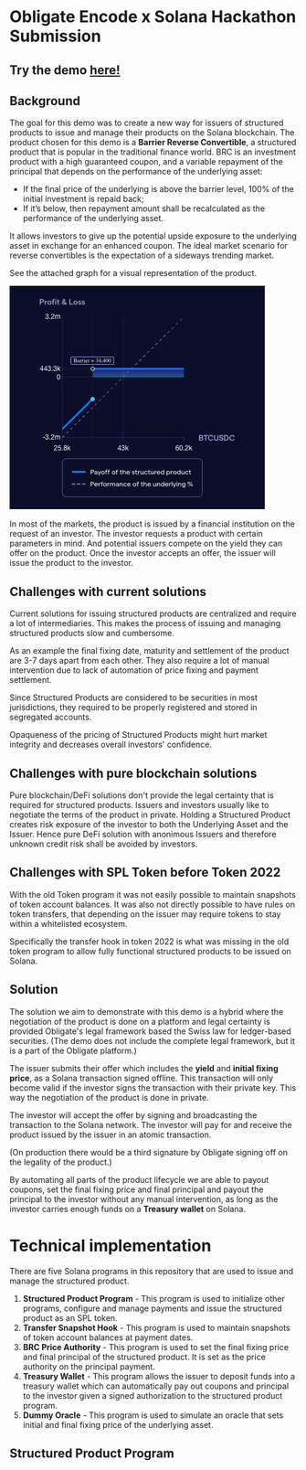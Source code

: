 # Obligate Encode x Solana Hackathon Submission

## Try the demo **[here!](https://encode-solana-hackathon.obligate.com)**

## Background
The goal for this demo was to create a new way for issuers of structured products to issue
and manage their products on the Solana blockchain.
The product chosen for this demo is a **Barrier Reverse Convertible**,
a structured product that is popular in the traditional finance world.
BRC is an investment product with a high guaranteed coupon, 
and a variable repayment of the principal that depends on the performance of the underlying asset:
* If the final price of the underlying is above the barrier level, 100% of the initial investment is repaid back; 
* If it’s below, then repayment amount shall be recalculated as the performance of the underlying asset.

It allows investors to give up the potential upside exposure to the underlying asset in exchange for an enhanced coupon. 
The ideal market scenario for reverse convertibles is the expectation of a sideways trending market.

See the attached graph for a visual representation of the product.

![graph.png](assets/graph.png)

In most of the markets, the product is issued by a financial institution on the request of an investor. 
The investor requests a product with certain parameters in mind. 
And potential issuers compete on the yield they can offer on the product.
Once the investor accepts an offer, the issuer will issue the product to the investor.

## Challenges with current solutions
Current solutions for issuing structured products are centralized and require a lot of 
intermediaries. This makes the process of issuing and managing structured products slow and cumbersome.

As an example the final fixing date, maturity and settlement of the product are 3-7 days apart from each other.
They also require a lot of manual intervention due to lack of automation
of price fixing and payment settlement.

Since Structured Products are considered to be securities in most jurisdictions, 
they required to be properly registered and stored in segregated accounts.

Opaqueness of the pricing of Structured Products might hurt market integrity and decreases overall investors' confidence.

## Challenges with pure blockchain solutions
Pure blockchain/DeFi solutions don't provide the legal certainty that is required for structured products.
Issuers and investors usually like to negotiate the terms of the product in private.
Holding a Structured Product creates risk exposure of the investor to both the Underlying Asset and the Issuer.
Hence pure DeFi solution with anonimous Issuers and therefore unknown credit risk shall be avoided by investors.

## Challenges with SPL Token before Token 2022
With the old Token program it was not easily possible to maintain snapshots of token account balances.
It was also not directly possible to have rules on token transfers, that depending on the issuer may require
tokens to stay within a whitelisted ecosystem.

Specifically the transfer hook in token 2022 is what was missing in the old token program to allow fully 
functional structured products to be issued on Solana.

## Solution
The solution we aim to demonstrate with this demo is a hybrid where the negotiation of the product
is done on a platform and legal certainty is provided Obligate's legal framework based the Swiss law for ledger-based securities.
(The demo does not include the complete legal framework, but it is a part of the Obligate platform.)

The issuer submits their offer which includes the **yield** and **initial fixing price**, 
as a Solana transaction signed offline. This transaction will only become valid if the investor
signs the transaction with their private key. 
This way the negotiation of the product is done in private.

The investor will accept the offer by signing and broadcasting the transaction to the Solana network.
The investor will pay for and receive the product issued by the issuer in an atomic transaction.

(On production there would be a third signature by Obligate signing off on the legality of the product.)

By automating all parts of the product lifecycle we are able to payout coupons, set the final fixing price 
and final principal and payout the principal to the investor without any manual intervention, as long as the
investor carries enough funds on a **Treasury wallet** on Solana.

# Technical implementation

There are five Solana programs in this repository that are used to issue and manage the structured product.

1. **Structured Product Program** - This program is used to initialize other programs, configure and manage payments and issue the structured product as an SPL token.
2. **Transfer Snapshot Hook** - This program is used to maintain snapshots of token account balances at payment dates.
3. **BRC Price Authority** - This program is used to set the final fixing price and final principal of the structured product. It is set as the price authority on the principal payment.
4. **Treasury Wallet** - This program allows the issuer to deposit funds into a treasury wallet which can automatically pay out coupons and principal to the investor given a signed authorization to the structured product program.
5. **Dummy Oracle** - This program is used to simulate an oracle that sets initial and final fixing price of the underlying asset.


## Structured Product Program
